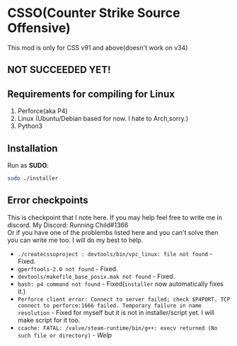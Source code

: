 # CSSO(Counter Strike Source Offensive)
This mod is only for CSS v91 and above(doesn't work on v34)  
## NOT SUCCEEDED YET!
## Requirements for compiling for Linux
1) Perforce(aka P4)
2) Linux (Ubuntu/Debian based for now. I hate to Arch,sorry.)
3) Python3
## Installation
Run as **SUDO**: 
```bash
sudo ./installer
```



## Error checkpoints
This is checkpoint that I note here. If you may help feel free to write me in discord. My Discord: Running Child#1366  
Or if you have one of the problembs listed here and you can't solve then you can write me too. I will do my best to help.  
- `./createcssoproject : devtools/bin/vpc_linux: file not found` - Fixed.
- `gperftools-2.0 not found` - Fixed.
- `devtools/makefile_base_posix.mak not found` - Fixed.
- `bash: p4 command not found` - Fixed(`installer` now automatically fixes it.)
- `Perforce client error:
	Connect to server failed; check $P4PORT.
	TCP connect to perforce:1666 failed.
	Temporary failure in name resolution` - Fixed for myself but it is not in installer/script yet. I will make script for it too.
- `ccache: FATAL: /valve/steam-runtime/bin/g++: execv returned (No such file or directory)` - *Welp*
